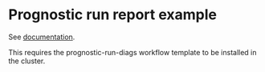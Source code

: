 # Prognostic run report example

See [documentation](https://github.com/VulcanClimateModeling/fv3net/tree/master/workflows/argo#prognostic-run-report).

This requires the prognostic-run-diags workflow template to be installed in the cluster.
